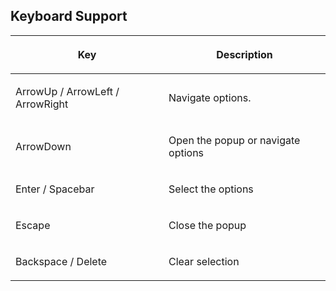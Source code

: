 ## Keyboard Support

<table>
<thead>
<tr class="header">
<th><center>
<p>Key</p>
</center></th>
<th><center>
<p>Description</p>
</center></th>
</tr>
</thead>
<tbody>
<tr class="odd">
<td><p>ArrowUp / ArrowLeft / ArrowRight</p></td>
<td><p>Navigate options.</p></td>
</tr>
<tr class="even">
<td><p>ArrowDown</p></td>
<td><p>Open the popup or navigate options</p></td>
</tr>
<tr class="odd">
<td><p>Enter / Spacebar</p></td>
<td><p>Select the options</p></td>
</tr>
<tr class="even">
<td><p>Escape</p></td>
<td><p>Close the popup</p></td>
</tr>
<tr class="odd">
<td><p>Backspace / Delete</p></td>
<td><p>Clear selection</p></td>
</tr>
</tbody>
</table>
